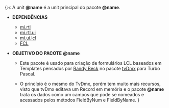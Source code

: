 {:< A unit **@name** é a unit principal do pacote **@name**.

  - **DEPENDÊNCIAS**
    - [mi.rtl](../../mi.rtl.ui/rtl/index.html)
    - [mi.rtl.ui](../../mi.rtl.ui/doc/index.html)
    - [mi.ui.lcl](../../mi.rtl.lcl/doc/index.html)
    - [FCL](https://wiki.freepascal.org/FCL)

  - **OBJETIVO DO PACOTE** **@name**
    - Este pacote é usado para criação de formulários LCL baseados em
      Templates pensados por [Randy Beck](http://www.randybeck.com/)
      no pacote [tvDmx](http://www.randybeck.com/tvDmx.shtml) para Turbo Pascal.

    - O princípio é o mesmo do TvDmx, porém tem muito mais recursos, visto que
       tvDmx editava um Record em memória e o pacote **@name** trata os dados
       como um campos que pode se nomeados e acessados pelos métodos
       FieldByNum e FieldByName.
}

